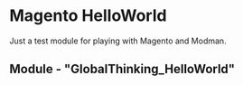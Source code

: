 Magento HelloWorld
==================
Just a test module for playing with Magento and Modman. 

Module - "GlobalThinking_HelloWorld"
------
